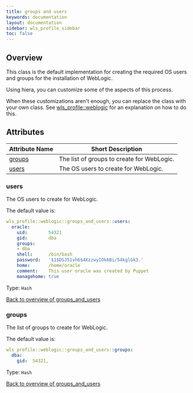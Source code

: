 ```yaml
---
title: groups and users
keywords: documentation
layout: documentation
sidebar: wls_profile_sidebar
toc: false
---
```

## Overview

This class is the default implementation for creating the required OS users and groups for the installation of WebLogic.

Using hiera, you can customize some of the aspects of this process.

When these customizations aren't enough, you can replace the class with your own class. See [wls_profile::weblogic](./weblogic.html) for an explanation on how to do this.






## Attributes



Attribute Name                     | Short Description                          |
---------------------------------- | ------------------------------------------ |
[groups](#groups_and_users_groups) | The list of groups to create for WebLogic. |
[users](#groups_and_users_users)   | The OS users to create for WebLogic.       |




### users<a name='groups_and_users_users'>

The OS users to create for WebLogic.

The default value is:

```yaml
wls_profile::weblogic::groups_and_users::users:
  oracle:
    uid:        54321
    gid:        dba
    groups:
    - dba
    shell:      /bin/bash
    password:   '$1$DSJ51vh6$4XzzwyIOk6Bi/54kglGk3.'
    home:       /home/oracle
    comment:    This user oracle was created by Puppet
    managehome: true
```
Type: `Hash`


[Back to overview of groups_and_users](#attributes)

### groups<a name='groups_and_users_groups'>

The list of groups to create for WebLogic.

The default value is:

```yaml
wls_profile::weblogic::groups_and_users::groups:
  dba:
    gid:  54321,
```

Type: `Hash`


[Back to overview of groups_and_users](#attributes)
